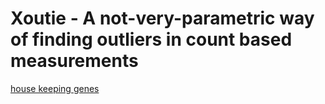 # Xoutie - A not-very-parametric way of finding outliers in count based measurements

[house keeping genes](http://www.housekeeping.unicamp.br/?homePageHuman)

